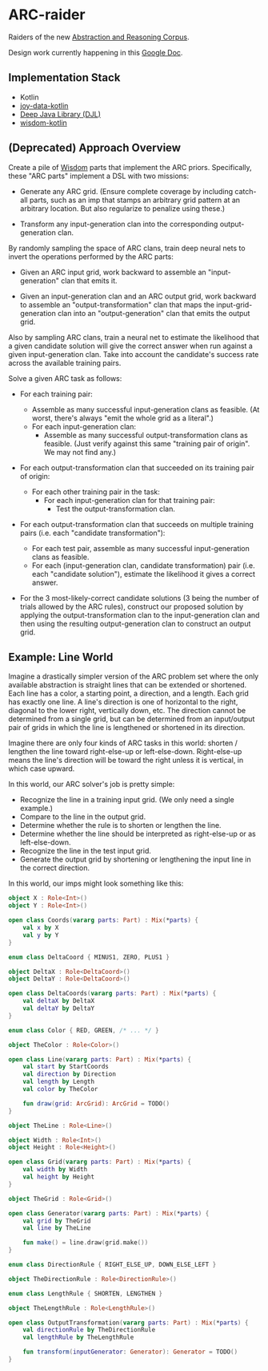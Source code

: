 # ARC-raider

Raiders of the new [Abstraction and Reasoning Corpus](https://github.com/fchollet/ARC).

Design work currently happening in this
[Google Doc](https://docs.google.com/document/d/11_GscmgLro_pU52z3FmWVsNtzItZaUvL9QVhNcfZo8E/edit?usp=sharing).

## Implementation Stack

* Kotlin
* [joy-data-kotlin](https://github.com/joy-prime/joy-data-kotlin)
* [Deep Java Library (DJL)](https://djl.ai/)  
* [wisdom-kotlin](https://github.com/wisdom-parts/wisdom-kotlin)

## (Deprecated) Approach Overview

Create a pile of [Wisdom](https://github.com/wisdom-parts/wisdom-kotlin) parts that implement the ARC priors.
Specifically, these "ARC parts" implement a DSL with two missions:

* Generate any ARC grid. (Ensure complete coverage by including catch-all parts, such as an imp that stamps an 
  arbitrary grid pattern at an arbitrary location. But also regularize to penalize using these.)
  
* Transform any input-generation clan into the corresponding output-generation clan.
  
By randomly sampling the space of ARC clans, train deep neural nets to invert the operations performed by the
ARC parts:

* Given an ARC input grid, work backward to assemble an "input-generation" clan that emits it.

* Given an input-generation clan and an ARC output grid, work backward to assemble an "output-transformation" clan
  that maps the input-grid-generation clan into an "output-generation" clan that emits the output grid.
  
Also by sampling ARC clans, train a neural net to estimate the likelihood that a given candidate solution 
will give the correct answer when run against a given input-generation clan. Take into account the candidate's 
success rate across the available training pairs.
  
Solve a given ARC task as follows:

* For each training pair:
  * Assemble as many successful input-generation clans as feasible. 
    (At worst, there's always "emit the whole grid as a literal".)
  * For each input-generation clan:
    * Assemble as many successful output-transformation clans as feasible.
      (Just verify against this same "training pair of origin". We may not find any.)

* For each output-transformation clan that succeeded on its training pair of origin:
  * For each other training pair in the task:
    * For each input-generation clan for that training pair:
      * Test the output-transformation clan.
      
* For each output-transformation clan that succeeds on multiple training pairs (i.e. each "candidate transformation"):
  * For each test pair, assemble as many successful input-generation clans as feasible.
  * For each (input-generation clan, candidate transformation) pair (i.e. each "candidate solution"), estimate the
    likelihood it gives a correct answer.
      
* For the 3 most-likely-correct candidate solutions (3 being the number of trials allowed by the ARC rules), 
  construct our proposed solution by applying the output-transformation clan to the input-generation clan and 
  then using the resulting output-generation clan to construct an output grid.
        
## Example: Line World

Imagine a drastically simpler version of the ARC problem set where the only available abstraction is straight lines
that can be extended or shortened. Each line has a color, a starting point, a direction, and a length. 
Each grid has exactly one line. A line's direction is one of horizontal to the right, diagonal to the lower right, 
vertically down, etc. The direction cannot be determined from a single grid, but can be determined from an input/output 
pair of grids in which the line is lengthened or shortened in its direction. 

Imagine there are only four kinds of ARC tasks in this world: 
shorten / lengthen the line toward right-else-up or left-else-down.
Right-else-up means the line's direction will be toward the right unless it is vertical, in which case upward.

In this world, our ARC solver's job is pretty simple:
* Recognize the line in a training input grid. (We only need a single example.)
* Compare to the line in the output grid.
* Determine whether the rule is to shorten or lengthen the line.
* Determine whether the line should be interpreted as right-else-up or as left-else-down.
* Recognize the line in the test input grid.
* Generate the output grid by shortening or lengthening the input line in the correct direction.

In this world, our imps might look something like this:

```kotlin
object X : Role<Int>()
object Y : Role<Int>()

open class Coords(vararg parts: Part) : Mix(*parts) {
    val x by X
    val y by Y 
}

enum class DeltaCoord { MINUS1, ZERO, PLUS1 }

object DeltaX : Role<DeltaCoord>()
object DeltaY : Role<DeltaCoord>()

open class DeltaCoords(vararg parts: Part) : Mix(*parts) {
    val deltaX by DeltaX
    val deltaY by DeltaY 
}

enum class Color { RED, GREEN, /* ... */ }

object TheColor : Role<Color>()

open class Line(vararg parts: Part) : Mix(*parts) {
    val start by StartCoords
    val direction by Direction
    val length by Length
    val color by TheColor

    fun draw(grid: ArcGrid): ArcGrid = TODO()
}

object TheLine : Role<Line>()

object Width : Role<Int>()
object Height : Role<Height>()

open class Grid(vararg parts: Part) : Mix(*parts) {
    val width by Width
    val height by Height
}

object TheGrid : Role<Grid>()

open class Generator(vararg parts: Part) : Mix(*parts) {
    val grid by TheGrid
    val line by TheLine

    fun make() = line.draw(grid.make())
}

enum class DirectionRule { RIGHT_ELSE_UP, DOWN_ELSE_LEFT }

object TheDirectionRule : Role<DirectionRule>() 

enum class LengthRule { SHORTEN, LENGTHEN }

object TheLengthRule : Role<LengthRule>() 

open class OutputTransformation(vararg parts: Part) : Mix(*parts) {
    val directionRule by TheDirectionRule
    val lengthRule by TheLengthRule

    fun transform(inputGenerator: Generator): Generator = TODO()
}
```


